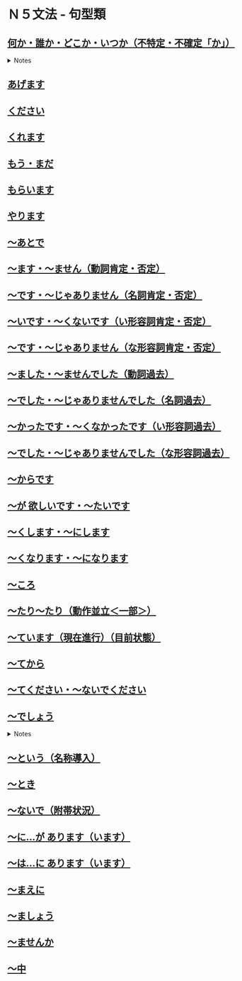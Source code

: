 # Ｎ５文法 - 句型類

## [何か・誰か・どこか・いつか（不特定・不確定「か」）](https://youtu.be/Os6Bg84NCMo)

<details><summary markdown="span">Notes</summary>

- 所謂的疑問詞是指在造疑問句時會使用的一些單字，例如「何（なに）」、「誰（だれ）」、「何時（いつ）」、「哪裡（どこ）」等。
- 如果在這些疑問詞後面加上「か」這個助詞，則「か」的意思是表示不確定或不特定的情況。以下是兩種用法：

### 表示還不確定的狀況下的疑問：使用疑問詞加上「か」

「你要吃什麼？」

- 「何`を`食べますか？」
  - 如果我已經和對方在餐廳裡面，然後問對方「你要吃什麼？」，這個時候對方已經確定要吃東西，那麼我就可以問「何か食べますか？」，意思是「你要吃什麼？」。

- 「何`か`食べますか？」
  - 「を」被省略
  - 如果我還不確定對方是否要吃東西，也就是對方的述語部分還不確定，那麼我就可以用か，意思是「你要吃什麼嗎？你要不要吃什麼？」

「昨天你去了哪裡？」

- 「昨日はどこ`へ`行きましたか。」
  - 如果我確定對方有去了別的地方，但是不確定去了哪裡，那麼我就可以問「昨日はどこへ行きましたか。」，意思是「你昨天去了哪裡？」
- 「昨日はどこ`か`行きましたか。」
  - 「へ」被省略
  - 如果今天是第一次見面，然後我想問對方昨天有沒有去哪裡，但是對方有可能都在家沒有出去，也有可能出去了，那麼我就可以問「昨日はどこか行きましたか。」，意思是「你昨天去了哪裡嗎？」。

「現在教室裡有誰？」

- 「今、教室に誰`が`いますか。」
  - 如果我確定教室有人，那麼我就可以問「今、教室に誰がいますか。」，意思是「現在教室裡有誰？」
- 「今、教室に誰`か`いますか。」
  - 如果我還不確定教室裡是否有人，那麼我就可以問「今、教室に誰かいますか。」，意思是「現在教室裡有人嗎？」。


### 表示還不特定的「か」

「財布`が`落ちましたよ。」

- 如果我看到對方的錢包掉了，那麼我就可以說「你的錢包掉了喔。」

「何`か`落ちましたよ。」

- 「好像掉了什麼東西。」
- 如果我看到對方掉了東西，但是不確定掉了什麼東西。即使我還不確定掉了什麼東西，但是我還是需要提醒對方，因為掉下東西這個情況是確定的。

「東京`へ`遊びに行きたいなあ。」

- 「我想去東京玩耶。」

「どこ`か`遊びに行きたいなあ。」

- 如果我想去玩，但是還沒有特定地點。意思是「我想去玩一玩，但是還不確定去哪裡。」

「山田さん、ちょっと手伝って。」

- 如果我想請山田小姐/先生幫忙，「三本小姐/先生，請幫個忙。」

「誰か、ちょっと手伝って。」

- 如果我需要幫忙，但是不確定誰可以幫忙，那麼我就可以說「有沒有人願意幫忙。」

「来年、家を買いたいです。」

- 如果我想明年買房子，那麼我就可以說「明年我想買房子。」

「いつか、家を買いたいです。」

- 如果我想買房子，但是還沒有特定時間，那麼我就可以說「我想買房子(但是還不確定什麼時候)。」

[例文](https://youtu.be/Os6Bg84NCMo?t=397)

外は暑かったでしょう？　何か飲みますか。
- 外面很熱吧 要喝點什麼嗎

すみません。中に誰かいますか。
- 不好意思 裡面有人嗎

周末はどこか遊びに行きましたか。
- 週末去玩了嗎

いつか自分の會社を作りたいです。
- 總有一天想要開自己的公司

[会話](https://youtu.be/Os6Bg84NCMo?t=428)

あの、何か落ちましたよ。
- 那個，你掉了甚麼喔

あ、すみません。…あれ? `どこか`で会いませんでしたか。
- 阿、抱歉。 ...咦? 是不是有在哪裡見過呢?

え? ああ、先週企業説明会で一緒に話を聞きましたよね。
- 咦? 阿，上星期在企業說明會上一起聽了說明吧。

ああ、思い出しました。いやあ、奇遇ですね。
- 阿，我想起來了。哎呀，真巧耶。

</summary></details>




## [あげます](https://youtu.be/neL6eLJNj0A)
## [ください](https://youtu.be/esYAg50QUJI)
## [くれます](https://youtu.be/Rz7R8YA3FPA)
## [もう・まだ](https://youtu.be/6l7ZIcleKoE)
## [もらいます](https://youtu.be/3qSNQQKTWmQ)
## [やります](https://youtu.be/K94H0QG26Ao)

## [～あとで](https://youtu.be/iPvPSYS3AKE)

## [～ます・～ません（動詞肯定・否定）](https://youtu.be/cygGNONmB9U)
## [～です・～じゃありません（名詞肯定・否定）](https://youtu.be/3zRXvtDnev8)
## [～いです・～くないです（い形容詞肯定・否定）](https://youtu.be/GByt-fO-sRA)
## [～です・～じゃありません（な形容詞肯定・否定）](https://youtu.be/M2UYM1DlK_I)

## [～ました・～ませんでした（動詞過去）](https://youtu.be/VgIfyGDJSrE)
## [～でした・～じゃありませんでした（名詞過去）](https://youtu.be/9FgAj3ONjUw)
## [～かったです・～くなかったです（い形容詞過去）](https://youtu.be/NvlZJoSt5mg)
## [～でした・～じゃありませんでした（な形容詞過去）](https://youtu.be/vGZwOFVsETc)



## [～からです](https://youtu.be/M2ACwSXE_FI)
## [～が 欲しいです・～たいです](https://youtu.be/IuCqb-0mVC4)
## [～くします・～にします](https://youtu.be/q4JbhXZuZGY)
## [～くなります・～になります](https://youtu.be/w2d2YiJU9UA)
## [～ころ](https://youtu.be/FwSWiOrVntA)

## [～たり～たり（動作並立＜一部＞）](https://youtu.be/g1lb4vnh4yo)
## [～ています（現在進行）（目前状態）](https://youtu.be/9BWX8AERuCQ)

## [～てから](https://youtu.be/GSSeKB1pb14)
## [～てください・～ないでください](https://youtu.be/s4aJunA1Olk)


## [～でしょう](https://youtu.be/Q8KXlJ-qzZA)






<details><summary markdown="span">Notes</summary>

丁寧體 (禮貌體)

> - 名詞 ... です        => 是XX
> - 名詞 ...じゃありません => 不是XX
> - 名詞 ...ではありません => 不是XX
>   - (...では 唸快速 就是縮成 じゃ  一般的日本人 常常用じゃ)

普通體

> - 名詞 ... だ    　=> 是XX
> - 名詞 ...じゃない => 不是XX

[例文](https://youtu.be/3zRXvtDnev8?t=301)

- 私は教師です
- 佐藤さんは会社員です
- 鈴木さんは学生じゃありません 社会人です
- 黃さんは留学生です 林さんも留学生です

[会話](https://youtu.be/3zRXvtDnev8?t=329)

- 初めまして 私は高橋です 筑波大学の学生です
- 私は陳です どうぞよろしくお願いします
- 陳さんは学生ですか
- いいえ 私は松岡商事の社員です
- そうですか どうぞよろしく

</summary></details>

## [～という（名称導入）](https://youtu.be/4ddcTf2CFf8)
## [～とき](https://youtu.be/9MhRk-DsycA)
## [～ないで（附帯状況）](https://youtu.be/tKPNE9CJ9LM)
## [～に…が あります（います）](https://youtu.be/Whuzgn3l-oo)
## [～は…に あります（います）](https://youtu.be/_huhMhP9DgY)
## [～まえに](https://youtu.be/_b61ETBoZvo)

## [～ましょう](https://youtu.be/eYOl26g6ao4)

## [～ませんか](https://youtu.be/laC5NIRwMZA)
## [～中](https://youtu.be/FDrYbQBOEVw)

